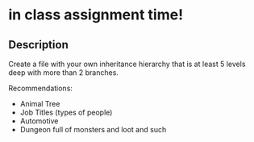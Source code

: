 # in class assignment time!

## Description

Create a file with your own inheritance hierarchy that is at least 5 levels deep with more than 2 branches.

 Recommendations:
  - Animal Tree
  - Job Titles (types of people)
  - Automotive
  - Dungeon full of monsters and loot and such
